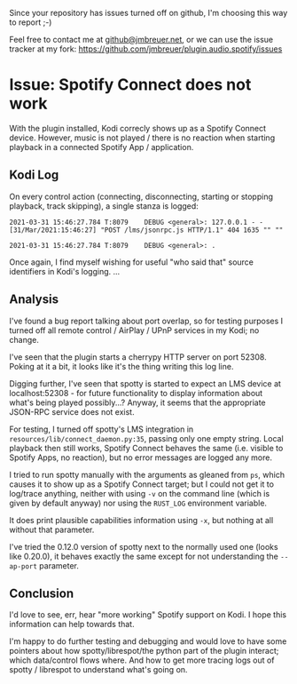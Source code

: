Since your repository has issues turned off on github, I'm choosing this way to report ;-)

Feel free to contact me at <github@jmbreuer.net>, or we can use the issue tracker at my fork: https://github.com/jmbreuer/plugin.audio.spotify/issues

# Issue: Spotify Connect does not work

With the plugin installed, Kodi correcly shows up as a Spotify Connect device. However, 
music is not played / there is no reaction when starting playback in a connected Spotify App / application.

## Kodi Log

On every control action (connecting, disconnecting, starting or stopping playback, track skipping), a single stanza is logged:

```
2021-03-31 15:46:27.784 T:8079    DEBUG <general>: 127.0.0.1 - - [31/Mar/2021:15:46:27] "POST /lms/jsonrpc.js HTTP/1.1" 404 1635 "" ""
                                                   
2021-03-31 15:46:27.784 T:8079    DEBUG <general>: .
```

Once again, I find myself wishing for useful "who said that" source identifiers in Kodi's logging. ...

## Analysis

I've found a bug report talking about port overlap, so for testing purposes I turned off all remote control / AirPlay / UPnP services in my Kodi; no change.

I've seen that the plugin starts a cherrypy HTTP server on port 52308. Poking at it a bit, it looks like it's the thing writing this log line.

Digging further, I've seen that spotty is started to expect an LMS device at localhost:52308 - for future functionality to display information
about what's being played possibly...? Anyway, it seems that the appropriate JSON-RPC service does not exist.

For testing, I turned off spotty's LMS integration in `resources/lib/connect_daemon.py:35`, passing only one empty string. Local playback then still works,
Spotify Connect behaves the same (i.e. visible to Spotify Apps, no reaction), but no error messages are logged any more.

I tried to run spotty manually with the arguments as gleaned from `ps`, which causes it to show up as a Spotify Connect target; but I could not get
it to log/trace anything, neither with using `-v` on the command line (which is given by default anyway) nor using the `RUST_LOG` environment variable.

It does print plausible capabilities information using `-x`, but nothing at all without that parameter.

I've tried the 0.12.0 version of spotty next to the normally used one (looks like 0.20.0), it behaves exactly the same except for not understanding
the `--ap-port` parameter.

## Conclusion

I'd love to see, err, hear "more working" Spotify support on Kodi. I hope this information can help towards that.

I'm happy to do further testing and debugging and would love to have some pointers about how spotty/librespot/the 
python part of the plugin interact; which data/control flows where.
And how to get more tracing logs out of spotty / librespot to understand what's going on.
